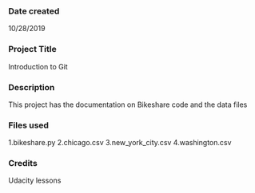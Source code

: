 
### Date created
10/28/2019

### Project Title
Introduction to Git

### Description
This project has the documentation on Bikeshare code and the data files 

### Files used
1.bikeshare.py
2.chicago.csv
3.new_york_city.csv
4.washington.csv

### Credits
Udacity lessons
